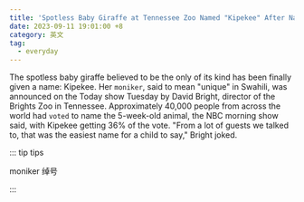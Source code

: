 ```yaml
---
title: 'Spotless Baby Giraffe at Tennessee Zoo Named "Kipekee" After Nationwide Vote'
date: 2023-09-11 19:01:00 +8
category: 英文
tag:
  - everyday
---
```


The spotless baby giraffe believed to be the only of its kind has been finally given a name: Kipekee. Her `moniker`, said to mean "unique" in Swahili, was announced on the Today show Tuesday by David Bright, director of the Brights Zoo in Tennessee. Approximately 40,000 people from across the world had `voted` to name the 5-week-old animal, the NBC morning show said, with Kipekee getting 36% of the vote. "From a lot of guests we talked to, that was the easiest name for a child to say," Bright joked.

::: tip tips

moniker 绰号

:::
